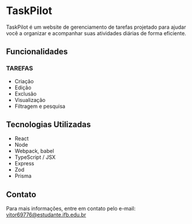 # TaskPilot

TaskPilot é um website de gerenciamento de tarefas projetado para ajudar você a organizar e acompanhar suas atividades diárias de forma eficiente.

## Funcionalidades

### TAREFAS

- Criação
- Edição
- Exclusão
- Visualização
- Filtragem e pesquisa

## Tecnologias Utilizadas

- React
- Node
- Webpack, babel
- TypeScript / JSX
- Express
- Zod
- Prisma

## Contato

Para mais informações, entre em contato pelo e-mail: vitor69776@estudante.ifb.edu.br